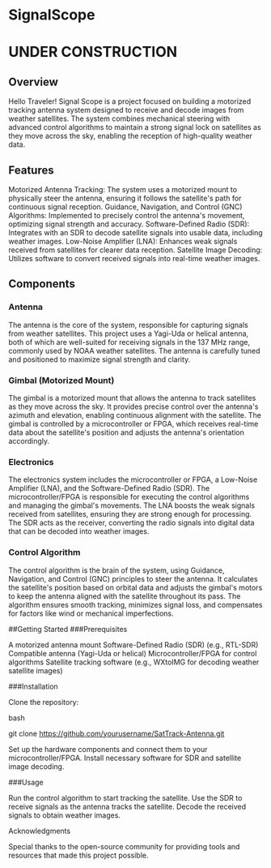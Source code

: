 # SignalScope
# **UNDER CONSTRUCTION**
## Overview
Hello Traveler! Signal Scope is a project focused on building a motorized tracking antenna system designed to receive and decode images from weather satellites. The system combines mechanical steering with advanced control algorithms to maintain a strong signal lock on satellites as they move across the sky, enabling the reception of high-quality weather data.

## Features
Motorized Antenna Tracking: The system uses a motorized mount to physically steer the antenna, ensuring it follows the satellite's path for continuous signal reception.
Guidance, Navigation, and Control (GNC) Algorithms: Implemented to precisely control the antenna's movement, optimizing signal strength and accuracy.
Software-Defined Radio (SDR): Integrates with an SDR to decode satellite signals into usable data, including weather images.
Low-Noise Amplifier (LNA): Enhances weak signals received from satellites for clearer data reception.
Satellite Image Decoding: Utilizes software to convert received signals into real-time weather images.

## Components
### Antenna
The antenna is the core of the system, responsible for capturing signals from weather satellites. This project uses a Yagi-Uda or helical antenna, both of which are well-suited for receiving signals in the 137 MHz range, commonly used by NOAA weather satellites. The antenna is carefully tuned and positioned to maximize signal strength and clarity.
### Gimbal (Motorized Mount)
The gimbal is a motorized mount that allows the antenna to track satellites as they move across the sky. It provides precise control over the antenna's azimuth and elevation, enabling continuous alignment with the satellite. The gimbal is controlled by a microcontroller or FPGA, which receives real-time data about the satellite's position and adjusts the antenna's orientation accordingly.
### Electronics
The electronics system includes the microcontroller or FPGA, a Low-Noise Amplifier (LNA), and the Software-Defined Radio (SDR). The microcontroller/FPGA is responsible for executing the control algorithms and managing the gimbal's movements. The LNA boosts the weak signals received from satellites, ensuring they are strong enough for processing. The SDR acts as the receiver, converting the radio signals into digital data that can be decoded into weather images.
### Control Algorithm
The control algorithm is the brain of the system, using Guidance, Navigation, and Control (GNC) principles to steer the antenna. It calculates the satellite's position based on orbital data and adjusts the gimbal's motors to keep the antenna aligned with the satellite throughout its pass. The algorithm ensures smooth tracking, minimizes signal loss, and compensates for factors like wind or mechanical imperfections.

##Getting Started
###Prerequisites

A motorized antenna mount
    Software-Defined Radio (SDR) (e.g., RTL-SDR)
    Compatible antenna (Yagi-Uda or helical)
    Microcontroller/FPGA for control algorithms
    Satellite tracking software (e.g., WXtoIMG for decoding weather satellite images)

###Installation

Clone the repository:

 bash

git clone https://github.com/yourusername/SatTrack-Antenna.git

Set up the hardware components and connect them to your microcontroller/FPGA.
    Install necessary software for SDR and satellite image decoding.

###Usage

Run the control algorithm to start tracking the satellite.
    Use the SDR to receive signals as the antenna tracks the satellite.
    Decode the received signals to obtain weather images.

Acknowledgments

Special thanks to the open-source community for providing tools and resources that made this project possible.
